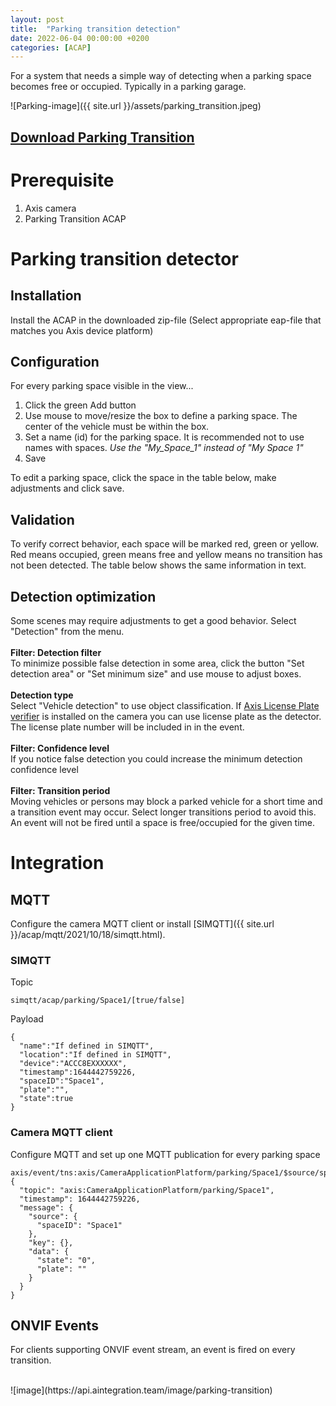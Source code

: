 ```yaml
---
layout: post
title:  "Parking transition detection"
date: 2022-06-04 00:00:00 +0200
categories: [ACAP]
---
```

For a system that needs a simple way of detecting when a parking space becomes free or occupied.  Typically in a parking garage.

![Parking-image]({{ site.url }}/assets/parking_transition.jpeg)

## [Download Parking Transition](https://acap.juhlin.me/package/parking)

# Prerequisite
1. Axis camera 
2. Parking Transition ACAP

# Parking transition detector

## Installation
Install the ACAP in the downloaded zip-file
(Select appropriate eap-file that matches you Axis device platform)

## Configuration
For every parking space visible in the view...
1. Click the green Add button
2. Use mouse to move/resize the box to define a parking space.  The center of the vehicle must be within the box.
3. Set a name (id) for the parking space.  It is recommended not to use names with spaces. *Use the "My_Space_1" instead of "My Space 1"*
4. Save

To edit a parking space, click the space in the table below, make adjustments and click save.

## Validation
To verify correct behavior, each space will be marked red, green or yellow.
 Red means occupied, green means free and yellow means no transition has not been detected. 
 The table below shows the same information in text.


## Detection optimization
Some scenes may require adjustments to get a good behavior.  Select "Detection" from the menu.  
\
**Filter: Detection filter**  
To minimize possible false detection in some area, click the button "Set detection area" or "Set minimum size" and use mouse to adjust boxes.  
\
**Detection type**  
Select "Vehicle detection" to use object classification.  If [Axis License Plate verifier](https://www.axis.com/products/axis-license-plate-verifier) is installed on the camera you can use license plate as the detector.  The license plate number will be included in in the event.  
\
**Filter: Confidence level**  
If you notice false detection you could increase the minimum detection confidence level  
\
**Filter: Transition period**  
Moving vehicles or persons may block a parked vehicle for a short time and a transition event may occur.  Select longer transitions period to avoid this.  An event will not be fired until a space is free/occupied for the given time.  

# Integration

## MQTT
Configure the camera MQTT client or install [SIMQTT]({{ site.url }}/acap/mqtt/2021/10/18/simqtt.html).

### SIMQTT
Topic
```
simqtt/acap/parking/Space1/[true/false]
```
Payload
```
{
  "name":"If defined in SIMQTT",
  "location":"If defined in SIMQTT",
  "device":"ACCC8EXXXXXX",
  "timestamp":1644442759226,
  "spaceID":"Space1",
  "plate":"",
  "state":true
}
```

### Camera MQTT client
Configure MQTT and set up one MQTT publication for every parking space
```
axis/event/tns:axis/CameraApplicationPlatform/parking/Space1/$source/spaceID/Space1
{
  "topic": "axis:CameraApplicationPlatform/parking/Space1",
  "timestamp": 1644442759226,
  "message": {
    "source": {
      "spaceID": "Space1"
    },
    "key": {},
    "data": {
      "state": "0",
      "plate": ""
    }
  }
}
```


## ONVIF Events
For clients supporting ONVIF event stream, an event is fired on every transition.

<br/>
![image](https://api.aintegration.team/image/parking-transition)
